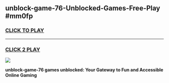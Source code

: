 
## unblock-game-76-Unblocked-Games-Free-Play #mm0fp
<h3>
<a href="https://us.freeplayer.one?title=unblock-game-76&ref=9M">CLICK TO PLAY</a></h3>
<hr>

<h3>
<a href="https://us.freeplayer.one?title=unblock-game-76&ref=9M">CLICK 2 PLAY</a>
  
</h3>

<a href="https://us.freeplayer.one?title=unblock-game-76&ref=9M"><img src="https://clearcache.store/games.png"></a>


**unblock-game-76 games unblocked: Your Gateway to Fun and Accessible Online Gaming**
